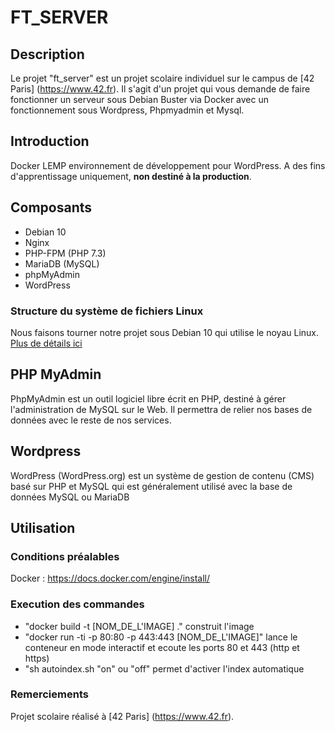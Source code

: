 # FT_SERVER

## Description

Le projet "ft_server" est un projet scolaire individuel sur le campus de [42 Paris] (https://www.42.fr).
Il s'agit d'un projet qui vous demande de faire fonctionner un serveur sous Debian Buster via Docker avec un fonctionnement sous Wordpress, Phpmyadmin et Mysql.

## Introduction

Docker LEMP environnement de développement pour WordPress. A des fins d'apprentissage uniquement, **non destiné à la production**.

## Composants

* Debian 10
* Nginx
* PHP-FPM (PHP 7.3)
* MariaDB (MySQL)
* phpMyAdmin
* WordPress

### Structure du système de fichiers Linux
Nous faisons tourner notre projet sous Debian 10 qui utilise le noyau Linux.
[Plus de détails ici](https://www.howtogeek.com/117435/htg-explains-the-linux-directory-structure-explained/)

## PHP MyAdmin
PhpMyAdmin est un outil logiciel libre écrit en PHP, destiné à gérer l'administration de MySQL sur le Web.
Il permettra de relier nos bases de données avec le reste de nos services.

## Wordpress
WordPress (WordPress.org) est un système de gestion de contenu (CMS) basé sur PHP et MySQL qui est généralement utilisé avec la base de données MySQL ou MariaDB

## Utilisation

### Conditions préalables

Docker : https://docs.docker.com/engine/install/

### Execution des commandes

* "docker build -t [NOM_DE_L'IMAGE] ." construit l'image
* "docker run -ti -p 80:80 -p 443:443 [NOM_DE_L'IMAGE]" lance le conteneur en mode interactif et ecoute les ports 80 et 443 (http et https)
* "sh autoindex.sh "on" ou "off" permet d'activer l'index automatique

### Remerciements

Projet scolaire réalisé à [42 Paris] (https://www.42.fr).
